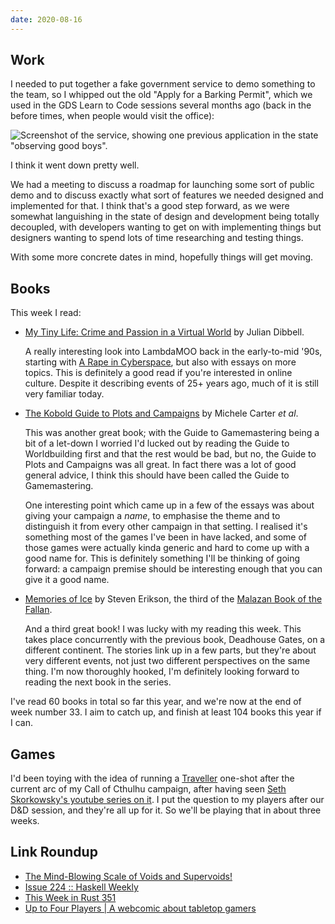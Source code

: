 ```yaml
---
date: 2020-08-16
---
```


## Work

I needed to put together a fake government service to demo something
to the team, so I whipped out the old "Apply for a Barking Permit",
which we used in the GDS Learn to Code sessions several months ago
(back in the before times, when people would visit the office):

![Screenshot of the service, showing one previous application in the state "observing good boys".](weeknotes-100/barking-permit.png)

I think it went down pretty well.

We had a meeting to discuss a roadmap for launching some sort of
public demo and to discuss exactly what sort of features we needed
designed and implemented for that.  I think that's a good step
forward, as we were somewhat languishing in the state of design and
development being totally decoupled, with developers wanting to get on
with implementing things but designers wanting to spend lots of time
researching and testing things.

With some more concrete dates in mind, hopefully things will get
moving.


## Books

This week I read:

- [My Tiny Life: Crime and Passion in a Virtual World][] by Julian Dibbell.

  A really interesting look into LambdaMOO back in the early-to-mid
  '90s, starting with [A Rape in Cyberspace][], but also with essays
  on more topics.  This is definitely a good read if you're interested
  in online culture.  Despite it describing events of 25+ years ago,
  much of it is still very familiar today.

- [The Kobold Guide to Plots and Campaigns][] by Michele Carter *et al*.

  This was another great book; with the Guide to Gamemastering being a
  bit of a let-down I worried I'd lucked out by reading the Guide to
  Worldbuilding first and that the rest would be bad, but no, the
  Guide to Plots and Campaigns was all great.  In fact there was a lot
  of good general advice, I think this should have been called the
  Guide to Gamemastering.

  One interesting point which came up in a few of the essays was about
  giving your campaign a *name*, to emphasise the theme and to
  distinguish it from every other campaign in that setting.  I
  realised it's something most of the games I've been in have lacked,
  and some of those games were actually kinda generic and hard to come
  up with a good name for.  This is definitely something I'll be
  thinking of going forward: a campaign premise should be interesting
  enough that you can give it a good name.

- [Memories of Ice][] by Steven Erikson, the third of the [Malazan Book of the Fallan][].

  And a third great book!  I was lucky with my reading this week.
  This takes place concurrently with the previous book, Deadhouse
  Gates, on a different continent.  The stories link up in a few
  parts, but they're about very different events, not just two
  different perspectives on the same thing.  I'm now thoroughly
  hooked, I'm definitely looking forward to reading the next book in
  the series.

I've read 60 books in total so far this year, and we're now at the end
of week number 33.  I aim to catch up, and finish at least 104 books
this year if I can.

[My Tiny Life: Crime and Passion in a Virtual World]:http://www.juliandibbell.com/mytinylife/tinyspiel.html
[A Rape in Cyberspace]: http://www.juliandibbell.com/articles/a-rape-in-cyberspace/
[The Kobold Guide to Plots and Campaigns]: https://koboldpress.com/kpstore/product/kobold-guide-to-plots-campaigns/
[Memories of Ice]: https://en.wikipedia.org/wiki/Memories_of_Ice
[Malazan Book of the Fallan]: https://en.wikipedia.org/wiki/Malazan_Book_of_the_Fallen


## Games

I'd been toying with the idea of running a [Traveller][] one-shot
after the current arc of my Call of Cthulhu campaign, after having
seen [Seth Skorkowsky's youtube series on it][].  I put the question
to my players after our D&D session, and they're all up for it.  So
we'll be playing that in about three weeks.

[Traveller]: https://www.mongoosepublishing.com/
[Seth Skorkowsky's youtube series on it]: https://www.youtube.com/playlist?list=PL25p5gPY6qKVUg6ys5N1oRlsBI7DTByyI


## Link Roundup

- [The Mind-Blowing Scale of Voids and Supervoids!](https://www.youtube.com/watch?v=BCjWmfWq0pU)
- [Issue 224 :: Haskell Weekly](https://haskellweekly.news/issue/224.html)
- [This Week in Rust 351](https://this-week-in-rust.org/blog/2020/08/11/this-week-in-rust-351/)
- [Up to Four Players | A webcomic about tabletop gamers](https://www.uptofourplayers.com)
